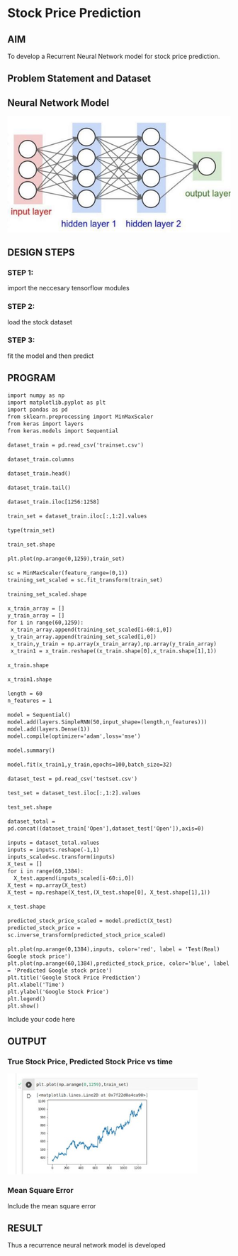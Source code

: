 # Stock Price Prediction

## AIM

To develop a Recurrent Neural Network model for stock price prediction.

## Problem Statement and Dataset

## Neural Network Model

![image](https://github.com/Leelathesh/rnn-stock-price-prediction/blob/26fefa90e6aa2078b4531a0379ea7e7827242eae/WhatsApp%20Image%202022-10-13%20at%2018.11.56.jpeg)
## DESIGN STEPS

### STEP 1:
import the neccesary tensorflow modules

### STEP 2:
load the stock dataset
### STEP 3:
fit the model and then predict

## PROGRAM
```
import numpy as np
import matplotlib.pyplot as plt
import pandas as pd
from sklearn.preprocessing import MinMaxScaler
from keras import layers
from keras.models import Sequential

dataset_train = pd.read_csv('trainset.csv')

dataset_train.columns

dataset_train.head()

dataset_train.tail()

dataset_train.iloc[1256:1258]

train_set = dataset_train.iloc[:,1:2].values

type(train_set)

train_set.shape

plt.plot(np.arange(0,1259),train_set)

sc = MinMaxScaler(feature_range=(0,1))
training_set_scaled = sc.fit_transform(train_set)

training_set_scaled.shape

x_train_array = []
y_train_array = []
for i in range(60,1259):
 x_train_array.append(training_set_scaled[i-60:i,0]) 
 y_train_array.append(training_set_scaled[i,0])
 x_train,y_train = np.array(x_train_array),np.array(y_train_array)
 x_train1 = x_train.reshape((x_train.shape[0],x_train.shape[1],1))

x_train.shape

x_train1.shape

length = 60
n_features = 1

model = Sequential()
model.add(layers.SimpleRNN(50,input_shape=(length,n_features)))
model.add(layers.Dense(1))
model.compile(optimizer='adam',loss='mse')

model.summary()

model.fit(x_train1,y_train,epochs=100,batch_size=32)

dataset_test = pd.read_csv('testset.csv')

test_set = dataset_test.iloc[:,1:2].values

test_set.shape

dataset_total = pd.concat((dataset_train['Open'],dataset_test['Open']),axis=0)

inputs = dataset_total.values
inputs = inputs.reshape(-1,1)
inputs_scaled=sc.transform(inputs)
X_test = []
for i in range(60,1384):
  X_test.append(inputs_scaled[i-60:i,0])
X_test = np.array(X_test)
X_test = np.reshape(X_test,(X_test.shape[0], X_test.shape[1],1))

x_test.shape

predicted_stock_price_scaled = model.predict(X_test)
predicted_stock_price = sc.inverse_transform(predicted_stock_price_scaled)

plt.plot(np.arange(0,1384),inputs, color='red', label = 'Test(Real) Google stock price')
plt.plot(np.arange(60,1384),predicted_stock_price, color='blue', label = 'Predicted Google stock price')
plt.title('Google Stock Price Prediction')
plt.xlabel('Time')
plt.ylabel('Google Stock Price')
plt.legend()
plt.show()
```
Include your code here

## OUTPUT

### True Stock Price, Predicted Stock Price vs time
![image](https://github.com/Leelathesh/rnn-stock-price-prediction/blob/e93d1c3cf7c28f09f5bcb7557d7c65b317272ff3/WhatsApp%20Image%202022-10-13%20at%2018.03.16(1).jpeg)
### Mean Square Error

Include the mean square error

## RESULT
Thus a recurrence neural network model is developed
